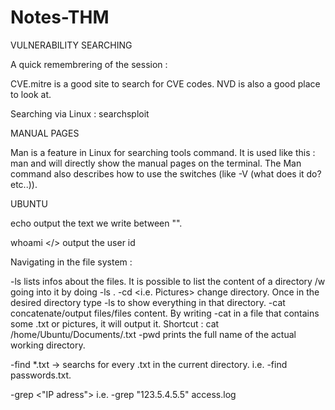 # Notes-THM

VULNERABILITY SEARCHING
 
A quick remembrering of the session : 

CVE.mitre is a good site to search for CVE codes. NVD is also a good place to look at.

Searching via Linux : searchsploit <name of program>

MANUAL PAGES

Man is a feature in Linux for searching tools command. It is used like this : man <name of tool> and will directly show the manual pages on the terminal.
The Man command also describes how to use the switches (like -V (what does it do? etc..)).

UBUNTU 

echo <text> output the text we write between "".

whoami </> output the user id

Navigating in the file system :

-ls <see using man ls> lists infos about the files. It is possible to list the content of a directory /w going into it by doing -ls <full name of the directory>.
-cd <i.e. Pictures> change directory. Once in the desired directory type -ls to show everything in that directory.
-cat concatenate/output files/files content. By writing -cat in a file that contains some .txt or pictures, it will output it. Shortcut : cat /home/Ubuntu/Documents/.txt
-pwd prints the full name of the actual working directory.

-find *.txt -> searchs for every .txt in the current directory. i.e. -find passwords.txt.

-grep <"IP adress"> <name of what he searched> i.e. -grep "123.5.4.5.5" access.log

